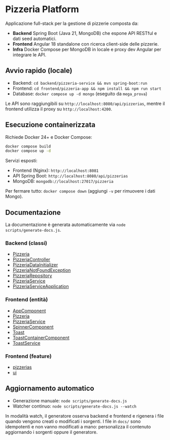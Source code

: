 # Pizzeria Platform

Applicazione full-stack per la gestione di pizzerie composta da:
- **Backend** Spring Boot (Java 21, MongoDB) che espone API RESTful e dati seed automatici.
- **Frontend** Angular 18 standalone con ricerca client-side delle pizzerie.
- **Infra** Docker Compose per MongoDB in locale e proxy dev Angular per integrare le API.

## Avvio rapido (locale)
- Backend: `cd backend/pizzeria-service && mvn spring-boot:run`
- Frontend: `cd frontend/pizzeria-app && npm install && npm run start`
- Database: `docker compose up -d mongo` (eseguito da `mega_prova`)

Le API sono raggiungibili su `http://localhost:8080/api/pizzerias`, mentre il frontend utilizza il proxy su `http://localhost:4200`.

## Esecuzione containerizzata
Richiede Docker 24+ e Docker Compose:

```bash
docker compose build
docker compose up -d
```

Servizi esposti:
- Frontend (Nginx): `http://localhost:8081`
- API Spring Boot: `http://localhost:8080/api/pizzerias`
- MongoDB: `mongodb://localhost:27017/pizzeria`

Per fermare tutto: `docker compose down` (aggiungi `-v` per rimuovere i dati Mongo).

## Documentazione
La documentazione è generata automaticamente via `node scripts/generate-docs.js`.

### Backend (classi)
- [Pizzeria](docs/backend/classes/Pizzeria.md)
- [PizzeriaController](docs/backend/classes/PizzeriaController.md)
- [PizzeriaDataInitializer](docs/backend/classes/PizzeriaDataInitializer.md)
- [PizzeriaNotFoundException](docs/backend/classes/PizzeriaNotFoundException.md)
- [PizzeriaRepository](docs/backend/classes/PizzeriaRepository.md)
- [PizzeriaService](docs/backend/classes/PizzeriaService.md)
- [PizzeriaServiceApplication](docs/backend/classes/PizzeriaServiceApplication.md)

### Frontend (entità)
- [AppComponent](docs/frontend/entities/AppComponent.md)
- [Pizzeria](docs/frontend/entities/Pizzeria.md)
- [PizzeriaService](docs/frontend/entities/PizzeriaService.md)
- [SpinnerComponent](docs/frontend/entities/SpinnerComponent.md)
- [Toast](docs/frontend/entities/Toast.md)
- [ToastContainerComponent](docs/frontend/entities/ToastContainerComponent.md)
- [ToastService](docs/frontend/entities/ToastService.md)

### Frontend (feature)
- [pizzerias](docs/frontend/features/pizzerias.md)
- [ui](docs/frontend/features/ui.md)

## Aggiornamento automatico
- Generazione manuale: `node scripts/generate-docs.js`
- Watcher continuo: `node scripts/generate-docs.js --watch`

In modalità watch, il generatore osserva backend e frontend e rigenera i file quando vengono creati o modificati i sorgenti. I file in `docs/` sono idempotenti e non vanno modificati a mano: personalizza il contenuto aggiornando i sorgenti oppure il generatore.

